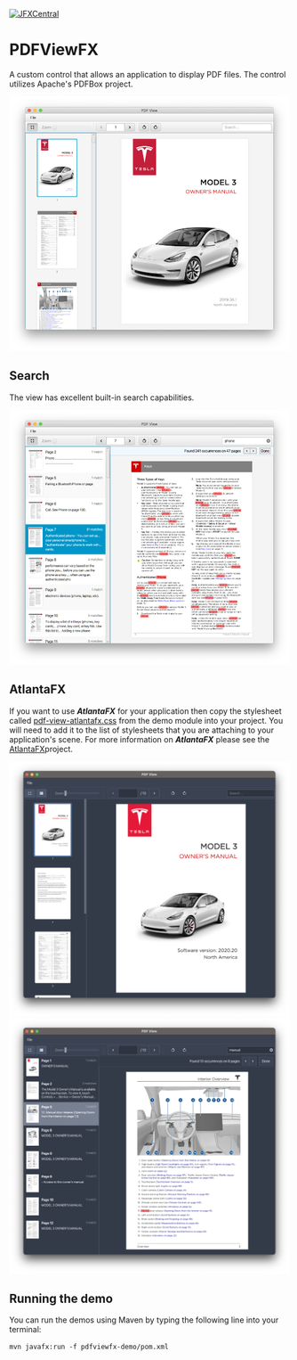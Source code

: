 [![JFXCentral](https://img.shields.io/badge/Find_me_on-JFXCentral-blue?logo=googlechrome&logoColor=white)](https://www.jfx-central.com/libraries/pdfviewfx)

# PDFViewFX

A custom control that allows an application to display PDF files. The control utilizes Apache's PDFBox project.

![PDFView](docs/images/pdf-view.png)

## Search
The view has excellent built-in search capabilities.

![PDFView](docs/images/pdf-view-search.png)

## AtlantaFX
If you want to use **_AtlantaFX_** for your application then copy the stylesheet called [pdf-view-atlantafx.css](pdfviewfx-demo/src/main/resources/pdf-view-atlanta.css) 
from the demo module into your project. You will need to add it to the list of stylesheets that you 
are attaching to your application's scene. For more information on **_AtlantaFX_** please see the
[AtlantaFX](https://github.com/mkpaz/AtlantaFX)project.

![PDFView](docs/images/pdf-view-atlantafx.png)
![PDFView](docs/images/pdf-view-search-atlantafx.png)

## Running the demo

You can run the demos using Maven by typing the following line into your terminal:

    mvn javafx:run -f pdfviewfx-demo/pom.xml
